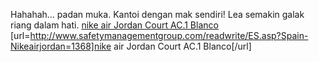 Hahahah… padan muka. Kantoi dengan mak sendiri! Lea semakin galak riang dalam hati.
 <a href="http://www.safetymanagementgroup.com/readwrite/ES.asp?Spain-Nikeairjordan=1368" >nike air Jordan Court AC.1 Blanco</a>
[url=http://www.safetymanagementgroup.com/readwrite/ES.asp?Spain-Nikeairjordan=1368]nike air Jordan Court AC.1 Blanco[/url]